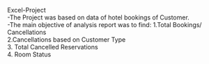 Excel-Project
<br/>
-The Project was based on data of hotel bookings of Customer.
<br/>
-The main objective of analysis report was to find:
1.Total Bookings/ Cancellations
<br/>
2.Cancellations based on Customer Type
<br/>
3. Total Cancelled Reservations
<br/>
4. Room Status
